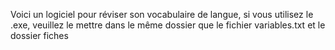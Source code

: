 Voici un logiciel pour réviser son vocabulaire de langue, si vous utilisez le .exe, veuillez le mettre dans le même dossier que le fichier variables.txt et le dossier fiches
